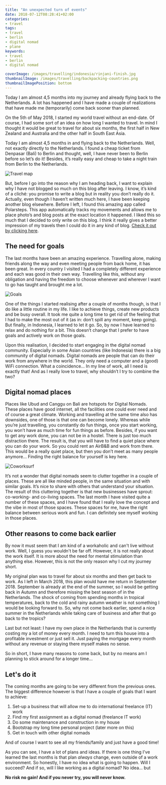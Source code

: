 ```yaml
---
title: "An unexpected turn of events"
date: 2018-07-12T08:28:41+02:00
categories:
- travel
tags:
- travel
- berlin
- digital nomad
- plane
keywords:
- travel
- berlin
- digital nomad

coverImage: /images/travelling/indonesia/rinjani-finish.jpg
thumbnailImage: /images/travelling/backpacking-countries.png
thumbnailImagePosition: bottom
---
```


Today I am almost 4,5 months into my journey and already flying back to the Netherlands. A lot has happened and I have made a couple of realizations that have made me (temporarily) come back sooner than planned.

<!--more-->

On the 5th of May 2018, I started my world travel without an end-date. Of course, I had some sort of an idea on how long I wanted to travel. In mind I thought it would be great to travel for about six months, the first half in New Zealand and Australia and the other half in South East Asia.

Today I am almost 4,5 months in and flying back to the Netherlands. Well, not exactly directly to the Netherlands. I found a cheap ticket from Denpasar (Bali) to Berlin and thought, well, I have never been to Berlin before so let’s do it! Besides, it’s really easy and cheap to take a night train from Berlin to the Netherlands.

![Travel map](/images/travelling/indonesia-australia-new-zealand-singapore.png)

But, before I go into the reason why I am heading back, I want to explain why I have not blogged so much on this blog after leaving. I know, it’s kind of a cliché: you promise to write a blog but in reality you don’t really do it. Actually, even though I haven’t written much here, I have been keeping another blog elsewhere. Before I left, I found this amazing app called Polarsteps. This app automatically tracks my movements and allows me to place photo’s and blog posts at the exact location it happened. I liked this so much that I decided to only write on this blog. I think it really gives a better impression of my travels then I could do it in any kind of blog. [Check it out by clicking here](https://www.polarsteps.com/luminosity/503421-backpacking-oceania-and-south-east-asia).

## The need for goals

The last months have been an amazing experience. Travelling alone, making friends along the way and even meeting people from back home, it has been great. In every country I visited I had a completely different experience and each was good in their own way. Travelling like this, without any obligation and having the freedom to choose whenever and wherever I want to go has taught and brought me a lot. 

![Goals](/images/others/goals.jpeg#floatleft)

One of the things I started realising after a couple of months though, is that I do like a little routine in my life. I like to achieve things, create new products and be busy overall. It took me quite a long time to get rid of the feeling that I had to make the most out of it (as in: don’t spill any moment, keep going). But finally, in Indonesia, I learned to let it go. So, by now I have learned to relax and do nothing for a bit. This doesn’t change that I prefer to have goals and actively work on those goals. 

Upon this realisation, I decided to start engaging in the digital nomad community. Especially in some Asian countries (like Indonesia) there is a big community of digital nomads. Digital nomads are people that can do their work from anywhere in the world. They only need a computer and a (good) WiFi connection. What a coincidence… In my line of work, all I need is exactly that! And as I really love to travel, why shouldn’t I try to combine the two?

## Digital nomad places

Places like Ubud and Canggu on Bali are hotspots for Digital Nomads. These places have good internet, all the facilities one could ever need and of course a great climate. Working and travelling at the same time also has downsides, one of those is that one can become lonely. Whereas while you’re just travelling, you constantly do fun things, once you start working, you won’t have as much time for fun things as before. Besides, if you want to get any work done, you can not be in a hostel. There is just too much distraction there. The result is, that you will have to find a quiet place where you can do your work. So you could rent an AirB&B and work from there. This would be a really quiet place, but then you don’t meet as many people anymore… Finding the right balance for yourself is key here.

![Coworksurf](/images/travelling/indonesia/coworksurf.png#floatright)

It’s not a wonder that digital nomads seem to clutter together in a couple of places. These are all like minded people, in the same situation and with similar goals. It’s nice to share with others that understand your situation. The result of this cluttering together is that new businesses have sprout: co-working- and co-living spaces. The last month I have visited quite a number of these spaces, and I have found that I really love the concept and the vibe in most of those spaces. These spaces for me, have the right balance between serious work and fun. I can definitely see myself working in those places.  

## Other reasons to come back earlier

By now it must seem that I am kind of a workaholic and can't live without work. Well, I guess you wouldn't be far off. However, it is not really about the work itself. It is more about the need for mental stimulation than anything else. However, this is not the only reason why I cut my journey short. 

My original plan was to travel for about six months and then get back to work. As I left in March 2018, this plan would have me return in September 2018. September is already at the end of the summer, so I would be getting back in Autumn and therefore missing the best season of in the Netherlands. The shock of coming from spending months in tropical temperatures, back to the cold and rainy autumn weather is not something I would be looking forward to. So, why not come back earlier, spend a nice summer in the Netherlands while taking care of business and after that go back to the tropics?

Last but not least: I have my own place in the Netherlands that is currently costing my a lot of money every month. I need to turn this house into a profitable investment or just sell it. Just paying the mortgage every month without any revenue or staying there myself makes no sense.

So in short, I have many reasons to come back, but by no means am I planning to stick around for a longer time...

## Let's do it

The coming months are going to be very different from the previous ones. The biggest difference however is that I have a couple of goals that I want to achieve:

1. Set-up a business that will allow me to do international freelance (IT) work 
2. Find my first assignment as a digital nomad (freelance IT work)
3. Do some maintenance and construction in my house
4. Bootstrap my long time personal project (later more on this)
5. Get in touch with other digital nomads 

And of course I want to see all my friends/family and just have a good time! 

As you can see, I have a lot of plans and ideas. If there is one thing I've learned the last months is that plan *always* change, even outside of a work environment. So honestly, I have no idea what is going to happen. Will I succeed? And if so, will I like working as a digital nomad? No idea... but

**No risk no gain! And if you never try, you will never know.**
